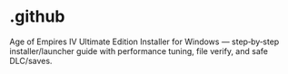 # .github
Age of Empires IV Ultimate Edition Installer for Windows — step‑by‑step installer/launcher guide with performance tuning, file verify, and safe DLC/saves.
